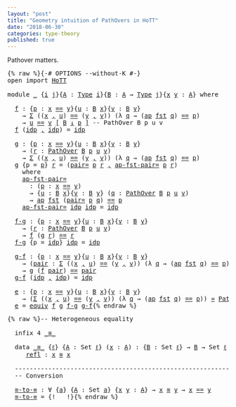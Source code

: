 ```yaml
---
layout: "post"
title: "Geometry intuition of PathOvers in HoTT"
date: "2018-06-30"
categories: type-theory
published: true
---
```


Pathover matters.

<pre class="Agda">{% raw %}<a id="165" class="Symbol">{-#</a> <a id="169" class="Keyword">OPTIONS</a> <a id="177" class="Option">--without-K</a> <a id="189" class="Symbol">#-}</a>
<a id="193" class="Keyword">open</a> <a id="198" class="Keyword">import</a> <a id="205" href="HoTT.html" class="Module">HoTT</a>

<a id="211" class="Keyword">module</a> <a id="218" href="{% endraw %}{% link _posts/2018-07-05-geometry-intution-of-pathovers.md %}{% raw %}" class="Module">_</a> <a id="220" class="Symbol">{</a><a id="221" href="{% endraw %}{% link _posts/2018-07-05-geometry-intution-of-pathovers.md %}{% raw %}#221" class="Bound">i</a> <a id="223" href="{% endraw %}{% link _posts/2018-07-05-geometry-intution-of-pathovers.md %}{% raw %}#223" class="Bound">j</a><a id="224" class="Symbol">}{</a><a id="226" href="{% endraw %}{% link _posts/2018-07-05-geometry-intution-of-pathovers.md %}{% raw %}#226" class="Bound">A</a> <a id="228" class="Symbol">:</a> <a id="230" href="lib.Base.html#1144" class="Function">Type</a> <a id="235" href="{% endraw %}{% link _posts/2018-07-05-geometry-intution-of-pathovers.md %}{% raw %}#221" class="Bound">i</a><a id="236" class="Symbol">}{</a><a id="238" href="{% endraw %}{% link _posts/2018-07-05-geometry-intution-of-pathovers.md %}{% raw %}#238" class="Bound">B</a> <a id="240" class="Symbol">:</a> <a id="242" href="{% endraw %}{% link _posts/2018-07-05-geometry-intution-of-pathovers.md %}{% raw %}#226" class="Bound">A</a> <a id="244" class="Symbol">→</a> <a id="246" href="lib.Base.html#1144" class="Function">Type</a> <a id="251" href="{% endraw %}{% link _posts/2018-07-05-geometry-intution-of-pathovers.md %}{% raw %}#223" class="Bound">j</a><a id="252" class="Symbol">}{</a><a id="254" href="{% endraw %}{% link _posts/2018-07-05-geometry-intution-of-pathovers.md %}{% raw %}#254" class="Bound">x</a> <a id="256" href="{% endraw %}{% link _posts/2018-07-05-geometry-intution-of-pathovers.md %}{% raw %}#256" class="Bound">y</a> <a id="258" class="Symbol">:</a> <a id="260" href="{% endraw %}{% link _posts/2018-07-05-geometry-intution-of-pathovers.md %}{% raw %}#226" class="Bound">A</a><a id="261" class="Symbol">}</a> <a id="263" class="Keyword">where</a>

  <a id="f"></a><a id="272" href="{% endraw %}{% link _posts/2018-07-05-geometry-intution-of-pathovers.md %}{% raw %}#272" class="Function">f</a> <a id="274" class="Symbol">:</a> <a id="276" class="Symbol">{</a><a id="277" href="{% endraw %}{% link _posts/2018-07-05-geometry-intution-of-pathovers.md %}{% raw %}#277" class="Bound">p</a> <a id="279" class="Symbol">:</a> <a id="281" href="{% endraw %}{% link _posts/2018-07-05-geometry-intution-of-pathovers.md %}{% raw %}#254" class="Bound">x</a> <a id="283" href="lib.Base.html#1953" class="Datatype Operator">==</a> <a id="286" href="{% endraw %}{% link _posts/2018-07-05-geometry-intution-of-pathovers.md %}{% raw %}#256" class="Bound">y</a><a id="287" class="Symbol">}{</a><a id="289" href="{% endraw %}{% link _posts/2018-07-05-geometry-intution-of-pathovers.md %}{% raw %}#289" class="Bound">u</a> <a id="291" class="Symbol">:</a> <a id="293" href="{% endraw %}{% link _posts/2018-07-05-geometry-intution-of-pathovers.md %}{% raw %}#238" class="Bound">B</a> <a id="295" href="{% endraw %}{% link _posts/2018-07-05-geometry-intution-of-pathovers.md %}{% raw %}#254" class="Bound">x</a><a id="296" class="Symbol">}{</a><a id="298" href="{% endraw %}{% link _posts/2018-07-05-geometry-intution-of-pathovers.md %}{% raw %}#298" class="Bound">v</a> <a id="300" class="Symbol">:</a> <a id="302" href="{% endraw %}{% link _posts/2018-07-05-geometry-intution-of-pathovers.md %}{% raw %}#238" class="Bound">B</a> <a id="304" href="{% endraw %}{% link _posts/2018-07-05-geometry-intution-of-pathovers.md %}{% raw %}#256" class="Bound">y</a><a id="305" class="Symbol">}</a>
    <a id="311" class="Symbol">→</a> <a id="313" href="lib.Base.html#5305" class="Record">Σ</a> <a id="315" class="Symbol">((</a><a id="317" href="{% endraw %}{% link _posts/2018-07-05-geometry-intution-of-pathovers.md %}{% raw %}#254" class="Bound">x</a> <a id="319" href="lib.Base.html#5381" class="InductiveConstructor Operator">,</a> <a id="321" href="{% endraw %}{% link _posts/2018-07-05-geometry-intution-of-pathovers.md %}{% raw %}#289" class="Bound">u</a><a id="322" class="Symbol">)</a> <a id="324" href="lib.Base.html#1953" class="Datatype Operator">==</a> <a id="327" class="Symbol">(</a><a id="328" href="{% endraw %}{% link _posts/2018-07-05-geometry-intution-of-pathovers.md %}{% raw %}#256" class="Bound">y</a> <a id="330" href="lib.Base.html#5381" class="InductiveConstructor Operator">,</a> <a id="332" href="{% endraw %}{% link _posts/2018-07-05-geometry-intution-of-pathovers.md %}{% raw %}#298" class="Bound">v</a><a id="333" class="Symbol">))</a> <a id="336" class="Symbol">(λ</a> <a id="339" href="{% endraw %}{% link _posts/2018-07-05-geometry-intution-of-pathovers.md %}{% raw %}#339" class="Bound">q</a> <a id="341" class="Symbol">→</a> <a id="343" class="Symbol">(</a><a id="344" href="lib.Base.html#3938" class="Function">ap</a> <a id="347" href="lib.Base.html#5397" class="Field">fst</a> <a id="351" href="{% endraw %}{% link _posts/2018-07-05-geometry-intution-of-pathovers.md %}{% raw %}#339" class="Bound">q</a><a id="352" class="Symbol">)</a> <a id="354" href="lib.Base.html#1953" class="Datatype Operator">==</a> <a id="357" href="{% endraw %}{% link _posts/2018-07-05-geometry-intution-of-pathovers.md %}{% raw %}#277" class="Bound">p</a><a id="358" class="Symbol">)</a>
    <a id="364" class="Symbol">→</a> <a id="366" href="{% endraw %}{% link _posts/2018-07-05-geometry-intution-of-pathovers.md %}{% raw %}#289" class="Bound">u</a> <a id="368" href="lib.Base.html#3370" class="Function">==</a> <a id="371" href="{% endraw %}{% link _posts/2018-07-05-geometry-intution-of-pathovers.md %}{% raw %}#298" class="Bound">v</a> <a id="373" href="lib.Base.html#3370" class="Function">[</a> <a id="375" href="{% endraw %}{% link _posts/2018-07-05-geometry-intution-of-pathovers.md %}{% raw %}#238" class="Bound">B</a> <a id="377" href="lib.Base.html#3370" class="Function">↓</a> <a id="379" href="{% endraw %}{% link _posts/2018-07-05-geometry-intution-of-pathovers.md %}{% raw %}#277" class="Bound">p</a> <a id="381" href="lib.Base.html#3370" class="Function">]</a> <a id="383" class="Comment">-- PathOver B p u v</a>
  <a id="405" href="{% endraw %}{% link _posts/2018-07-05-geometry-intution-of-pathovers.md %}{% raw %}#272" class="Function">f</a> <a id="407" class="Symbol">(</a><a id="408" href="lib.Base.html#2004" class="InductiveConstructor">idp</a> <a id="412" href="lib.Base.html#5381" class="InductiveConstructor Operator">,</a> <a id="414" href="lib.Base.html#2004" class="InductiveConstructor">idp</a><a id="417" class="Symbol">)</a> <a id="419" class="Symbol">=</a> <a id="421" href="lib.Base.html#2004" class="InductiveConstructor">idp</a>

  <a id="g"></a><a id="428" href="{% endraw %}{% link _posts/2018-07-05-geometry-intution-of-pathovers.md %}{% raw %}#428" class="Function">g</a> <a id="430" class="Symbol">:</a> <a id="432" class="Symbol">{</a><a id="433" href="{% endraw %}{% link _posts/2018-07-05-geometry-intution-of-pathovers.md %}{% raw %}#433" class="Bound">p</a> <a id="435" class="Symbol">:</a> <a id="437" href="{% endraw %}{% link _posts/2018-07-05-geometry-intution-of-pathovers.md %}{% raw %}#254" class="Bound">x</a> <a id="439" href="lib.Base.html#1953" class="Datatype Operator">==</a> <a id="442" href="{% endraw %}{% link _posts/2018-07-05-geometry-intution-of-pathovers.md %}{% raw %}#256" class="Bound">y</a><a id="443" class="Symbol">}{</a><a id="445" href="{% endraw %}{% link _posts/2018-07-05-geometry-intution-of-pathovers.md %}{% raw %}#445" class="Bound">u</a> <a id="447" class="Symbol">:</a> <a id="449" href="{% endraw %}{% link _posts/2018-07-05-geometry-intution-of-pathovers.md %}{% raw %}#238" class="Bound">B</a> <a id="451" href="{% endraw %}{% link _posts/2018-07-05-geometry-intution-of-pathovers.md %}{% raw %}#254" class="Bound">x</a><a id="452" class="Symbol">}{</a><a id="454" href="{% endraw %}{% link _posts/2018-07-05-geometry-intution-of-pathovers.md %}{% raw %}#454" class="Bound">v</a> <a id="456" class="Symbol">:</a> <a id="458" href="{% endraw %}{% link _posts/2018-07-05-geometry-intution-of-pathovers.md %}{% raw %}#238" class="Bound">B</a> <a id="460" href="{% endraw %}{% link _posts/2018-07-05-geometry-intution-of-pathovers.md %}{% raw %}#256" class="Bound">y</a><a id="461" class="Symbol">}</a>
    <a id="467" class="Symbol">→</a> <a id="469" class="Symbol">(</a><a id="470" href="{% endraw %}{% link _posts/2018-07-05-geometry-intution-of-pathovers.md %}{% raw %}#470" class="Bound">r</a> <a id="472" class="Symbol">:</a> <a id="474" href="lib.Base.html#3370" class="Function">PathOver</a> <a id="483" href="{% endraw %}{% link _posts/2018-07-05-geometry-intution-of-pathovers.md %}{% raw %}#238" class="Bound">B</a> <a id="485" href="{% endraw %}{% link _posts/2018-07-05-geometry-intution-of-pathovers.md %}{% raw %}#433" class="Bound">p</a> <a id="487" href="{% endraw %}{% link _posts/2018-07-05-geometry-intution-of-pathovers.md %}{% raw %}#445" class="Bound">u</a> <a id="489" href="{% endraw %}{% link _posts/2018-07-05-geometry-intution-of-pathovers.md %}{% raw %}#454" class="Bound">v</a><a id="490" class="Symbol">)</a>
    <a id="496" class="Symbol">→</a> <a id="498" href="lib.Base.html#5305" class="Record">Σ</a> <a id="500" class="Symbol">((</a><a id="502" href="{% endraw %}{% link _posts/2018-07-05-geometry-intution-of-pathovers.md %}{% raw %}#254" class="Bound">x</a> <a id="504" href="lib.Base.html#5381" class="InductiveConstructor Operator">,</a> <a id="506" href="{% endraw %}{% link _posts/2018-07-05-geometry-intution-of-pathovers.md %}{% raw %}#445" class="Bound">u</a><a id="507" class="Symbol">)</a> <a id="509" href="lib.Base.html#1953" class="Datatype Operator">==</a> <a id="512" class="Symbol">(</a><a id="513" href="{% endraw %}{% link _posts/2018-07-05-geometry-intution-of-pathovers.md %}{% raw %}#256" class="Bound">y</a> <a id="515" href="lib.Base.html#5381" class="InductiveConstructor Operator">,</a> <a id="517" href="{% endraw %}{% link _posts/2018-07-05-geometry-intution-of-pathovers.md %}{% raw %}#454" class="Bound">v</a><a id="518" class="Symbol">))</a> <a id="521" class="Symbol">(λ</a> <a id="524" href="{% endraw %}{% link _posts/2018-07-05-geometry-intution-of-pathovers.md %}{% raw %}#524" class="Bound">q</a> <a id="526" class="Symbol">→</a> <a id="528" class="Symbol">(</a><a id="529" href="lib.Base.html#3938" class="Function">ap</a> <a id="532" href="lib.Base.html#5397" class="Field">fst</a> <a id="536" href="{% endraw %}{% link _posts/2018-07-05-geometry-intution-of-pathovers.md %}{% raw %}#524" class="Bound">q</a><a id="537" class="Symbol">)</a> <a id="539" href="lib.Base.html#1953" class="Datatype Operator">==</a> <a id="542" href="{% endraw %}{% link _posts/2018-07-05-geometry-intution-of-pathovers.md %}{% raw %}#433" class="Bound">p</a><a id="543" class="Symbol">)</a>
  <a id="547" href="{% endraw %}{% link _posts/2018-07-05-geometry-intution-of-pathovers.md %}{% raw %}#428" class="Function">g</a> <a id="549" class="Symbol">{</a><a id="550" class="Argument">p</a> <a id="552" class="Symbol">=</a> <a id="554" href="{% endraw %}{% link _posts/2018-07-05-geometry-intution-of-pathovers.md %}{% raw %}#554" class="Bound">p</a><a id="555" class="Symbol">}</a> <a id="557" href="{% endraw %}{% link _posts/2018-07-05-geometry-intution-of-pathovers.md %}{% raw %}#557" class="Bound">r</a> <a id="559" class="Symbol">=</a> <a id="561" class="Symbol">(</a><a id="562" href="lib.Base.html#5436" class="Function">pair=</a> <a id="568" href="{% endraw %}{% link _posts/2018-07-05-geometry-intution-of-pathovers.md %}{% raw %}#554" class="Bound">p</a> <a id="570" href="{% endraw %}{% link _posts/2018-07-05-geometry-intution-of-pathovers.md %}{% raw %}#557" class="Bound">r</a> <a id="572" href="lib.Base.html#5381" class="InductiveConstructor Operator">,</a> <a id="574" href="{% endraw %}{% link _posts/2018-07-05-geometry-intution-of-pathovers.md %}{% raw %}#606" class="Function">ap-fst-pair=</a> <a id="587" href="{% endraw %}{% link _posts/2018-07-05-geometry-intution-of-pathovers.md %}{% raw %}#554" class="Bound">p</a> <a id="589" href="{% endraw %}{% link _posts/2018-07-05-geometry-intution-of-pathovers.md %}{% raw %}#557" class="Bound">r</a><a id="590" class="Symbol">)</a>
    <a id="596" class="Keyword">where</a>
    <a id="606" href="{% endraw %}{% link _posts/2018-07-05-geometry-intution-of-pathovers.md %}{% raw %}#606" class="Function">ap-fst-pair=</a>
      <a id="625" class="Symbol">:</a> <a id="627" class="Symbol">(</a><a id="628" href="{% endraw %}{% link _posts/2018-07-05-geometry-intution-of-pathovers.md %}{% raw %}#628" class="Bound">p</a> <a id="630" class="Symbol">:</a> <a id="632" href="{% endraw %}{% link _posts/2018-07-05-geometry-intution-of-pathovers.md %}{% raw %}#254" class="Bound">x</a> <a id="634" href="lib.Base.html#1953" class="Datatype Operator">==</a> <a id="637" href="{% endraw %}{% link _posts/2018-07-05-geometry-intution-of-pathovers.md %}{% raw %}#256" class="Bound">y</a><a id="638" class="Symbol">)</a>
      <a id="646" class="Symbol">→</a> <a id="648" class="Symbol">{</a><a id="649" href="{% endraw %}{% link _posts/2018-07-05-geometry-intution-of-pathovers.md %}{% raw %}#649" class="Bound">u</a> <a id="651" class="Symbol">:</a> <a id="653" href="{% endraw %}{% link _posts/2018-07-05-geometry-intution-of-pathovers.md %}{% raw %}#238" class="Bound">B</a> <a id="655" href="{% endraw %}{% link _posts/2018-07-05-geometry-intution-of-pathovers.md %}{% raw %}#254" class="Bound">x</a><a id="656" class="Symbol">}{</a><a id="658" href="{% endraw %}{% link _posts/2018-07-05-geometry-intution-of-pathovers.md %}{% raw %}#658" class="Bound">v</a> <a id="660" class="Symbol">:</a> <a id="662" href="{% endraw %}{% link _posts/2018-07-05-geometry-intution-of-pathovers.md %}{% raw %}#238" class="Bound">B</a> <a id="664" href="{% endraw %}{% link _posts/2018-07-05-geometry-intution-of-pathovers.md %}{% raw %}#256" class="Bound">y</a><a id="665" class="Symbol">}</a> <a id="667" class="Symbol">(</a><a id="668" href="{% endraw %}{% link _posts/2018-07-05-geometry-intution-of-pathovers.md %}{% raw %}#668" class="Bound">q</a> <a id="670" class="Symbol">:</a> <a id="672" href="lib.Base.html#3370" class="Function">PathOver</a> <a id="681" href="{% endraw %}{% link _posts/2018-07-05-geometry-intution-of-pathovers.md %}{% raw %}#238" class="Bound">B</a> <a id="683" href="{% endraw %}{% link _posts/2018-07-05-geometry-intution-of-pathovers.md %}{% raw %}#628" class="Bound">p</a> <a id="685" href="{% endraw %}{% link _posts/2018-07-05-geometry-intution-of-pathovers.md %}{% raw %}#649" class="Bound">u</a> <a id="687" href="{% endraw %}{% link _posts/2018-07-05-geometry-intution-of-pathovers.md %}{% raw %}#658" class="Bound">v</a><a id="688" class="Symbol">)</a>
      <a id="696" class="Symbol">→</a> <a id="698" href="lib.Base.html#3938" class="Function">ap</a> <a id="701" href="lib.Base.html#5397" class="Field">fst</a> <a id="705" class="Symbol">(</a><a id="706" href="lib.Base.html#5436" class="Function">pair=</a> <a id="712" href="{% endraw %}{% link _posts/2018-07-05-geometry-intution-of-pathovers.md %}{% raw %}#628" class="Bound">p</a> <a id="714" href="{% endraw %}{% link _posts/2018-07-05-geometry-intution-of-pathovers.md %}{% raw %}#668" class="Bound">q</a><a id="715" class="Symbol">)</a> <a id="717" href="lib.Base.html#1953" class="Datatype Operator">==</a> <a id="720" href="{% endraw %}{% link _posts/2018-07-05-geometry-intution-of-pathovers.md %}{% raw %}#628" class="Bound">p</a>
    <a id="726" href="{% endraw %}{% link _posts/2018-07-05-geometry-intution-of-pathovers.md %}{% raw %}#606" class="Function">ap-fst-pair=</a> <a id="739" href="lib.Base.html#2004" class="InductiveConstructor">idp</a> <a id="743" href="lib.Base.html#2004" class="InductiveConstructor">idp</a> <a id="747" class="Symbol">=</a> <a id="749" href="lib.Base.html#2004" class="InductiveConstructor">idp</a>

  <a id="f-g"></a><a id="756" href="{% endraw %}{% link _posts/2018-07-05-geometry-intution-of-pathovers.md %}{% raw %}#756" class="Function">f-g</a> <a id="760" class="Symbol">:</a> <a id="762" class="Symbol">{</a><a id="763" href="{% endraw %}{% link _posts/2018-07-05-geometry-intution-of-pathovers.md %}{% raw %}#763" class="Bound">p</a> <a id="765" class="Symbol">:</a> <a id="767" href="{% endraw %}{% link _posts/2018-07-05-geometry-intution-of-pathovers.md %}{% raw %}#254" class="Bound">x</a> <a id="769" href="lib.Base.html#1953" class="Datatype Operator">==</a> <a id="772" href="{% endraw %}{% link _posts/2018-07-05-geometry-intution-of-pathovers.md %}{% raw %}#256" class="Bound">y</a><a id="773" class="Symbol">}{</a><a id="775" href="{% endraw %}{% link _posts/2018-07-05-geometry-intution-of-pathovers.md %}{% raw %}#775" class="Bound">u</a> <a id="777" class="Symbol">:</a> <a id="779" href="{% endraw %}{% link _posts/2018-07-05-geometry-intution-of-pathovers.md %}{% raw %}#238" class="Bound">B</a> <a id="781" href="{% endraw %}{% link _posts/2018-07-05-geometry-intution-of-pathovers.md %}{% raw %}#254" class="Bound">x</a><a id="782" class="Symbol">}{</a><a id="784" href="{% endraw %}{% link _posts/2018-07-05-geometry-intution-of-pathovers.md %}{% raw %}#784" class="Bound">v</a> <a id="786" class="Symbol">:</a> <a id="788" href="{% endraw %}{% link _posts/2018-07-05-geometry-intution-of-pathovers.md %}{% raw %}#238" class="Bound">B</a> <a id="790" href="{% endraw %}{% link _posts/2018-07-05-geometry-intution-of-pathovers.md %}{% raw %}#256" class="Bound">y</a><a id="791" class="Symbol">}</a>
    <a id="797" class="Symbol">→</a> <a id="799" class="Symbol">(</a><a id="800" href="{% endraw %}{% link _posts/2018-07-05-geometry-intution-of-pathovers.md %}{% raw %}#800" class="Bound">r</a> <a id="802" class="Symbol">:</a> <a id="804" href="lib.Base.html#3370" class="Function">PathOver</a> <a id="813" href="{% endraw %}{% link _posts/2018-07-05-geometry-intution-of-pathovers.md %}{% raw %}#238" class="Bound">B</a> <a id="815" href="{% endraw %}{% link _posts/2018-07-05-geometry-intution-of-pathovers.md %}{% raw %}#763" class="Bound">p</a> <a id="817" href="{% endraw %}{% link _posts/2018-07-05-geometry-intution-of-pathovers.md %}{% raw %}#775" class="Bound">u</a> <a id="819" href="{% endraw %}{% link _posts/2018-07-05-geometry-intution-of-pathovers.md %}{% raw %}#784" class="Bound">v</a><a id="820" class="Symbol">)</a>
    <a id="826" class="Symbol">→</a> <a id="828" href="{% endraw %}{% link _posts/2018-07-05-geometry-intution-of-pathovers.md %}{% raw %}#272" class="Function">f</a> <a id="830" class="Symbol">(</a><a id="831" href="{% endraw %}{% link _posts/2018-07-05-geometry-intution-of-pathovers.md %}{% raw %}#428" class="Function">g</a> <a id="833" href="{% endraw %}{% link _posts/2018-07-05-geometry-intution-of-pathovers.md %}{% raw %}#800" class="Bound">r</a><a id="834" class="Symbol">)</a> <a id="836" href="lib.Base.html#1953" class="Datatype Operator">==</a> <a id="839" href="{% endraw %}{% link _posts/2018-07-05-geometry-intution-of-pathovers.md %}{% raw %}#800" class="Bound">r</a>
  <a id="843" href="{% endraw %}{% link _posts/2018-07-05-geometry-intution-of-pathovers.md %}{% raw %}#756" class="Function">f-g</a> <a id="847" class="Symbol">{</a><a id="848" class="Argument">p</a> <a id="850" class="Symbol">=</a> <a id="852" href="lib.Base.html#2004" class="InductiveConstructor">idp</a><a id="855" class="Symbol">}</a> <a id="857" href="lib.Base.html#2004" class="InductiveConstructor">idp</a> <a id="861" class="Symbol">=</a> <a id="863" href="lib.Base.html#2004" class="InductiveConstructor">idp</a>

  <a id="g-f"></a><a id="870" href="{% endraw %}{% link _posts/2018-07-05-geometry-intution-of-pathovers.md %}{% raw %}#870" class="Function">g-f</a> <a id="874" class="Symbol">:</a> <a id="876" class="Symbol">{</a><a id="877" href="{% endraw %}{% link _posts/2018-07-05-geometry-intution-of-pathovers.md %}{% raw %}#877" class="Bound">p</a> <a id="879" class="Symbol">:</a> <a id="881" href="{% endraw %}{% link _posts/2018-07-05-geometry-intution-of-pathovers.md %}{% raw %}#254" class="Bound">x</a> <a id="883" href="lib.Base.html#1953" class="Datatype Operator">==</a> <a id="886" href="{% endraw %}{% link _posts/2018-07-05-geometry-intution-of-pathovers.md %}{% raw %}#256" class="Bound">y</a><a id="887" class="Symbol">}{</a><a id="889" href="{% endraw %}{% link _posts/2018-07-05-geometry-intution-of-pathovers.md %}{% raw %}#889" class="Bound">u</a> <a id="891" class="Symbol">:</a> <a id="893" href="{% endraw %}{% link _posts/2018-07-05-geometry-intution-of-pathovers.md %}{% raw %}#238" class="Bound">B</a> <a id="895" href="{% endraw %}{% link _posts/2018-07-05-geometry-intution-of-pathovers.md %}{% raw %}#254" class="Bound">x</a><a id="896" class="Symbol">}{</a><a id="898" href="{% endraw %}{% link _posts/2018-07-05-geometry-intution-of-pathovers.md %}{% raw %}#898" class="Bound">v</a> <a id="900" class="Symbol">:</a> <a id="902" href="{% endraw %}{% link _posts/2018-07-05-geometry-intution-of-pathovers.md %}{% raw %}#238" class="Bound">B</a> <a id="904" href="{% endraw %}{% link _posts/2018-07-05-geometry-intution-of-pathovers.md %}{% raw %}#256" class="Bound">y</a><a id="905" class="Symbol">}</a>
    <a id="911" class="Symbol">→</a> <a id="913" class="Symbol">(</a><a id="914" href="{% endraw %}{% link _posts/2018-07-05-geometry-intution-of-pathovers.md %}{% raw %}#914" class="Bound">pair</a> <a id="919" class="Symbol">:</a> <a id="921" href="lib.Base.html#5305" class="Record">Σ</a> <a id="923" class="Symbol">((</a><a id="925" href="{% endraw %}{% link _posts/2018-07-05-geometry-intution-of-pathovers.md %}{% raw %}#254" class="Bound">x</a> <a id="927" href="lib.Base.html#5381" class="InductiveConstructor Operator">,</a> <a id="929" href="{% endraw %}{% link _posts/2018-07-05-geometry-intution-of-pathovers.md %}{% raw %}#889" class="Bound">u</a><a id="930" class="Symbol">)</a> <a id="932" href="lib.Base.html#1953" class="Datatype Operator">==</a> <a id="935" class="Symbol">(</a><a id="936" href="{% endraw %}{% link _posts/2018-07-05-geometry-intution-of-pathovers.md %}{% raw %}#256" class="Bound">y</a> <a id="938" href="lib.Base.html#5381" class="InductiveConstructor Operator">,</a> <a id="940" href="{% endraw %}{% link _posts/2018-07-05-geometry-intution-of-pathovers.md %}{% raw %}#898" class="Bound">v</a><a id="941" class="Symbol">))</a> <a id="944" class="Symbol">(λ</a> <a id="947" href="{% endraw %}{% link _posts/2018-07-05-geometry-intution-of-pathovers.md %}{% raw %}#947" class="Bound">q</a> <a id="949" class="Symbol">→</a> <a id="951" class="Symbol">(</a><a id="952" href="lib.Base.html#3938" class="Function">ap</a> <a id="955" href="lib.Base.html#5397" class="Field">fst</a> <a id="959" href="{% endraw %}{% link _posts/2018-07-05-geometry-intution-of-pathovers.md %}{% raw %}#947" class="Bound">q</a><a id="960" class="Symbol">)</a> <a id="962" href="lib.Base.html#1953" class="Datatype Operator">==</a> <a id="965" href="{% endraw %}{% link _posts/2018-07-05-geometry-intution-of-pathovers.md %}{% raw %}#877" class="Bound">p</a><a id="966" class="Symbol">))</a>
    <a id="973" class="Symbol">→</a> <a id="975" href="{% endraw %}{% link _posts/2018-07-05-geometry-intution-of-pathovers.md %}{% raw %}#428" class="Function">g</a> <a id="977" class="Symbol">(</a><a id="978" href="{% endraw %}{% link _posts/2018-07-05-geometry-intution-of-pathovers.md %}{% raw %}#272" class="Function">f</a> <a id="980" href="{% endraw %}{% link _posts/2018-07-05-geometry-intution-of-pathovers.md %}{% raw %}#914" class="Bound">pair</a><a id="984" class="Symbol">)</a> <a id="986" href="lib.Base.html#1953" class="Datatype Operator">==</a> <a id="989" href="{% endraw %}{% link _posts/2018-07-05-geometry-intution-of-pathovers.md %}{% raw %}#914" class="Bound">pair</a>
  <a id="996" href="{% endraw %}{% link _posts/2018-07-05-geometry-intution-of-pathovers.md %}{% raw %}#870" class="Function">g-f</a> <a id="1000" class="Symbol">(</a><a id="1001" href="lib.Base.html#2004" class="InductiveConstructor">idp</a> <a id="1005" href="lib.Base.html#5381" class="InductiveConstructor Operator">,</a> <a id="1007" href="lib.Base.html#2004" class="InductiveConstructor">idp</a><a id="1010" class="Symbol">)</a> <a id="1012" class="Symbol">=</a> <a id="1014" href="lib.Base.html#2004" class="InductiveConstructor">idp</a>

  <a id="e"></a><a id="1021" href="{% endraw %}{% link _posts/2018-07-05-geometry-intution-of-pathovers.md %}{% raw %}#1021" class="Function">e</a> <a id="1023" class="Symbol">:</a> <a id="1025" class="Symbol">{</a><a id="1026" href="{% endraw %}{% link _posts/2018-07-05-geometry-intution-of-pathovers.md %}{% raw %}#1026" class="Bound">p</a> <a id="1028" class="Symbol">:</a> <a id="1030" href="{% endraw %}{% link _posts/2018-07-05-geometry-intution-of-pathovers.md %}{% raw %}#254" class="Bound">x</a> <a id="1032" href="lib.Base.html#1953" class="Datatype Operator">==</a> <a id="1035" href="{% endraw %}{% link _posts/2018-07-05-geometry-intution-of-pathovers.md %}{% raw %}#256" class="Bound">y</a><a id="1036" class="Symbol">}{</a><a id="1038" href="{% endraw %}{% link _posts/2018-07-05-geometry-intution-of-pathovers.md %}{% raw %}#1038" class="Bound">u</a> <a id="1040" class="Symbol">:</a> <a id="1042" href="{% endraw %}{% link _posts/2018-07-05-geometry-intution-of-pathovers.md %}{% raw %}#238" class="Bound">B</a> <a id="1044" href="{% endraw %}{% link _posts/2018-07-05-geometry-intution-of-pathovers.md %}{% raw %}#254" class="Bound">x</a><a id="1045" class="Symbol">}{</a><a id="1047" href="{% endraw %}{% link _posts/2018-07-05-geometry-intution-of-pathovers.md %}{% raw %}#1047" class="Bound">v</a> <a id="1049" class="Symbol">:</a> <a id="1051" href="{% endraw %}{% link _posts/2018-07-05-geometry-intution-of-pathovers.md %}{% raw %}#238" class="Bound">B</a> <a id="1053" href="{% endraw %}{% link _posts/2018-07-05-geometry-intution-of-pathovers.md %}{% raw %}#256" class="Bound">y</a><a id="1054" class="Symbol">}</a>
    <a id="1060" class="Symbol">→</a> <a id="1062" class="Symbol">(</a><a id="1063" href="lib.Base.html#5305" class="Record">Σ</a> <a id="1065" class="Symbol">((</a><a id="1067" href="{% endraw %}{% link _posts/2018-07-05-geometry-intution-of-pathovers.md %}{% raw %}#254" class="Bound">x</a> <a id="1069" href="lib.Base.html#5381" class="InductiveConstructor Operator">,</a> <a id="1071" href="{% endraw %}{% link _posts/2018-07-05-geometry-intution-of-pathovers.md %}{% raw %}#1038" class="Bound">u</a><a id="1072" class="Symbol">)</a> <a id="1074" href="lib.Base.html#1953" class="Datatype Operator">==</a> <a id="1077" class="Symbol">(</a><a id="1078" href="{% endraw %}{% link _posts/2018-07-05-geometry-intution-of-pathovers.md %}{% raw %}#256" class="Bound">y</a> <a id="1080" href="lib.Base.html#5381" class="InductiveConstructor Operator">,</a> <a id="1082" href="{% endraw %}{% link _posts/2018-07-05-geometry-intution-of-pathovers.md %}{% raw %}#1047" class="Bound">v</a><a id="1083" class="Symbol">))</a> <a id="1086" class="Symbol">(λ</a> <a id="1089" href="{% endraw %}{% link _posts/2018-07-05-geometry-intution-of-pathovers.md %}{% raw %}#1089" class="Bound">q</a> <a id="1091" class="Symbol">→</a> <a id="1093" class="Symbol">(</a><a id="1094" href="lib.Base.html#3938" class="Function">ap</a> <a id="1097" href="lib.Base.html#5397" class="Field">fst</a> <a id="1101" href="{% endraw %}{% link _posts/2018-07-05-geometry-intution-of-pathovers.md %}{% raw %}#1089" class="Bound">q</a><a id="1102" class="Symbol">)</a> <a id="1104" href="lib.Base.html#1953" class="Datatype Operator">==</a> <a id="1107" href="{% endraw %}{% link _posts/2018-07-05-geometry-intution-of-pathovers.md %}{% raw %}#1026" class="Bound">p</a><a id="1108" class="Symbol">))</a> <a id="1111" href="lib.Equivalence.html#4492" class="Function Operator">≃</a> <a id="1113" href="lib.Base.html#3370" class="Function">PathOver</a> <a id="1122" href="{% endraw %}{% link _posts/2018-07-05-geometry-intution-of-pathovers.md %}{% raw %}#238" class="Bound">B</a> <a id="1124" href="{% endraw %}{% link _posts/2018-07-05-geometry-intution-of-pathovers.md %}{% raw %}#1026" class="Bound">p</a> <a id="1126" href="{% endraw %}{% link _posts/2018-07-05-geometry-intution-of-pathovers.md %}{% raw %}#1038" class="Bound">u</a> <a id="1128" href="{% endraw %}{% link _posts/2018-07-05-geometry-intution-of-pathovers.md %}{% raw %}#1047" class="Bound">v</a>
  <a id="1132" href="{% endraw %}{% link _posts/2018-07-05-geometry-intution-of-pathovers.md %}{% raw %}#1021" class="Function">e</a> <a id="1134" class="Symbol">=</a> <a id="1136" href="lib.Equivalence.html#4643" class="Function">equiv</a> <a id="1142" href="{% endraw %}{% link _posts/2018-07-05-geometry-intution-of-pathovers.md %}{% raw %}#272" class="Function">f</a> <a id="1144" href="{% endraw %}{% link _posts/2018-07-05-geometry-intution-of-pathovers.md %}{% raw %}#428" class="Function">g</a> <a id="1146" href="{% endraw %}{% link _posts/2018-07-05-geometry-intution-of-pathovers.md %}{% raw %}#756" class="Function">f-g</a> <a id="1150" href="{% endraw %}{% link _posts/2018-07-05-geometry-intution-of-pathovers.md %}{% raw %}#870" class="Function">g-f</a>{% endraw %}</pre>


<pre class="Agda">{% raw %}<a id="1181" class="Comment">-- Heterogeneous equality</a>

  <a id="1210" class="Keyword">infix</a> <a id="1216" class="Number">4</a> <a id="1218" href="{% endraw %}{% link _posts/2018-07-05-geometry-intution-of-pathovers.md %}{% raw %}#1230" class="Datatype Operator">_≅_</a>

  <a id="1225" class="Keyword">data</a> <a id="_≅_"></a><a id="1230" href="{% endraw %}{% link _posts/2018-07-05-geometry-intution-of-pathovers.md %}{% raw %}#1230" class="Datatype Operator">_≅_</a> <a id="1234" class="Symbol">{</a><a id="1235" href="{% endraw %}{% link _posts/2018-07-05-geometry-intution-of-pathovers.md %}{% raw %}#1235" class="Bound">ℓ</a><a id="1236" class="Symbol">}</a> <a id="1238" class="Symbol">{</a><a id="1239" href="{% endraw %}{% link _posts/2018-07-05-geometry-intution-of-pathovers.md %}{% raw %}#1239" class="Bound">A</a> <a id="1241" class="Symbol">:</a> <a id="1243" class="PrimitiveType">Set</a> <a id="1247" href="{% endraw %}{% link _posts/2018-07-05-geometry-intution-of-pathovers.md %}{% raw %}#1235" class="Bound">ℓ</a><a id="1248" class="Symbol">}</a> <a id="1250" class="Symbol">(</a><a id="1251" href="{% endraw %}{% link _posts/2018-07-05-geometry-intution-of-pathovers.md %}{% raw %}#1251" class="Bound">x</a> <a id="1253" class="Symbol">:</a> <a id="1255" href="{% endraw %}{% link _posts/2018-07-05-geometry-intution-of-pathovers.md %}{% raw %}#1239" class="Bound">A</a><a id="1256" class="Symbol">)</a> <a id="1258" class="Symbol">:</a> <a id="1260" class="Symbol">{</a><a id="1261" href="{% endraw %}{% link _posts/2018-07-05-geometry-intution-of-pathovers.md %}{% raw %}#1261" class="Bound">B</a> <a id="1263" class="Symbol">:</a> <a id="1265" class="PrimitiveType">Set</a> <a id="1269" href="{% endraw %}{% link _posts/2018-07-05-geometry-intution-of-pathovers.md %}{% raw %}#1235" class="Bound">ℓ</a><a id="1270" class="Symbol">}</a> <a id="1272" class="Symbol">→</a> <a id="1274" href="{% endraw %}{% link _posts/2018-07-05-geometry-intution-of-pathovers.md %}{% raw %}#1261" class="Bound">B</a> <a id="1276" class="Symbol">→</a> <a id="1278" class="PrimitiveType">Set</a> <a id="1282" href="{% endraw %}{% link _posts/2018-07-05-geometry-intution-of-pathovers.md %}{% raw %}#1235" class="Bound">ℓ</a> <a id="1284" class="Keyword">where</a>
     <a id="_≅_.refl"></a><a id="1295" href="{% endraw %}{% link _posts/2018-07-05-geometry-intution-of-pathovers.md %}{% raw %}#1295" class="InductiveConstructor">refl</a> <a id="1300" class="Symbol">:</a> <a id="1302" href="{% endraw %}{% link _posts/2018-07-05-geometry-intution-of-pathovers.md %}{% raw %}#1251" class="Bound">x</a> <a id="1304" href="{% endraw %}{% link _posts/2018-07-05-geometry-intution-of-pathovers.md %}{% raw %}#1230" class="Datatype Operator">≅</a> <a id="1306" href="{% endraw %}{% link _posts/2018-07-05-geometry-intution-of-pathovers.md %}{% raw %}#1251" class="Bound">x</a>

  <a id="1311" class="Comment">------------------------------------------------------------------------</a>
  <a id="1386" class="Comment">-- Conversion</a>

  <a id="≅-to-≡"></a><a id="1403" href="{% endraw %}{% link _posts/2018-07-05-geometry-intution-of-pathovers.md %}{% raw %}#1403" class="Function">≅-to-≡</a> <a id="1410" class="Symbol">:</a> <a id="1412" class="Symbol">∀</a> <a id="1414" class="Symbol">{</a><a id="1415" href="{% endraw %}{% link _posts/2018-07-05-geometry-intution-of-pathovers.md %}{% raw %}#1415" class="Bound">a</a><a id="1416" class="Symbol">}</a> <a id="1418" class="Symbol">{</a><a id="1419" href="{% endraw %}{% link _posts/2018-07-05-geometry-intution-of-pathovers.md %}{% raw %}#1419" class="Bound">A</a> <a id="1421" class="Symbol">:</a> <a id="1423" class="PrimitiveType">Set</a> <a id="1427" href="{% endraw %}{% link _posts/2018-07-05-geometry-intution-of-pathovers.md %}{% raw %}#1415" class="Bound">a</a><a id="1428" class="Symbol">}</a> <a id="1430" class="Symbol">{</a><a id="1431" href="{% endraw %}{% link _posts/2018-07-05-geometry-intution-of-pathovers.md %}{% raw %}#1431" class="Bound">x</a> <a id="1433" href="{% endraw %}{% link _posts/2018-07-05-geometry-intution-of-pathovers.md %}{% raw %}#1433" class="Bound">y</a> <a id="1435" class="Symbol">:</a> <a id="1437" href="{% endraw %}{% link _posts/2018-07-05-geometry-intution-of-pathovers.md %}{% raw %}#1419" class="Bound">A</a><a id="1438" class="Symbol">}</a> <a id="1440" class="Symbol">→</a> <a id="1442" href="{% endraw %}{% link _posts/2018-07-05-geometry-intution-of-pathovers.md %}{% raw %}#1431" class="Bound">x</a> <a id="1444" href="{% endraw %}{% link _posts/2018-07-05-geometry-intution-of-pathovers.md %}{% raw %}#1230" class="Datatype Operator">≅</a> <a id="1446" href="{% endraw %}{% link _posts/2018-07-05-geometry-intution-of-pathovers.md %}{% raw %}#1433" class="Bound">y</a> <a id="1448" class="Symbol">→</a> <a id="1450" href="{% endraw %}{% link _posts/2018-07-05-geometry-intution-of-pathovers.md %}{% raw %}#1431" class="Bound">x</a> <a id="1452" href="lib.Base.html#1953" class="Datatype Operator">==</a> <a id="1455" href="{% endraw %}{% link _posts/2018-07-05-geometry-intution-of-pathovers.md %}{% raw %}#1433" class="Bound">y</a>
  <a id="1459" href="{% endraw %}{% link _posts/2018-07-05-geometry-intution-of-pathovers.md %}{% raw %}#1403" class="Function">≅-to-≡</a> <a id="1466" class="Symbol">=</a> <a id="1468" class="Symbol">{!   !}</a>{% endraw %}</pre>
